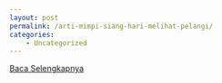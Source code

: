 ```yaml
---
layout: post
permalink: /arti-mimpi-siang-hari-melihat-pelangi/
categories:
    - Uncategorized
---
```


[Baca Selengkapnya](/05)